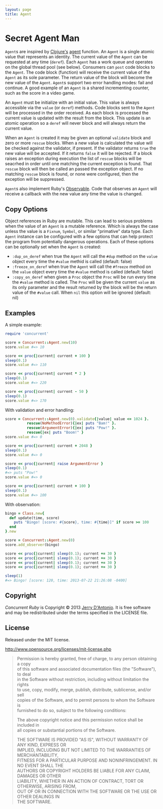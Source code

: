 ```yaml
---
layout: page
title: Agent
---
```

# Secret Agent Man

`Agent`s are inspired by [Clojure's](http://clojure.org/) [agent](http://clojure.org/agents) function.
An `Agent` is a single atomic value that represents an identity. The current value
of the `Agent` can be requested at any time (`deref`). Each `Agent` has a work queue and operates on
the global thread pool (see below). Consumers can `post` code blocks to the
`Agent`. The code block (function) will receive the current value of the `Agent` as its sole
parameter. The return value of the block will become the new value of the `Agent`. `Agent`s support
two error handling modes: fail and continue. A good example of an `Agent` is a shared incrementing
counter, such as the score in a video game.

An `Agent` must be initialize with an initial value. This value is always accessible via the `value`
(or `deref`) methods. Code blocks sent to the `Agent` will be processed in the order received. As
each block is processed the current value is updated with the result from the block. This update
is an atomic operation so a `deref` will never block and will always return the current value.

When an `Agent` is created it may be given an optional `validate` block and zero or more `rescue`
blocks. When a new value is calculated the value will be checked against the validator, if present.
If the validator returns `true` the new value will be accepted. If it returns `false` it will be
rejected. If a block raises an exception during execution the list of `rescue` blocks will be
seacrhed in order until one matching the current exception is found. That `rescue` block will
then be called an passed the exception object. If no matching `rescue` block is found, or none
were configured, then the exception will be suppressed.

`Agent`s also implement Ruby's [Observable](http://ruby-doc.org/stdlib-2.0/libdoc/observer/rdoc/Observable.html).
Code that observes an `Agent` will receive a callback with the new value any time the value
is changed.

## Copy Options

Object references in Ruby are mutable. This can lead to serious problems when
the value of an `Agent` is a mutable reference. Which is always the case unless
the value is a `Fixnum`, `Symbol`, or similar "primative" data type. Each
`Agent` instance can be configured with a few options that can help protect the
program from potentially dangerous operations. Each of these options can be
optionally set when the `Agent` is created:

* `:dup_on_deref` when true the `Agent` will call the `#dup` method on the
  `value` object every time the `#value` methid is called (default: false)
* `:freeze_on_deref` when true the `Agent` will call the `#freeze` method on the
  `value` object every time the `#value` method is called (default: false)
* `:copy_on_deref` when given a `Proc` object the `Proc` will be run every time
  the `#value` method is called. The `Proc` will be given the current `value` as
  its only parameter and the result returned by the block will be the return
  value of the `#value` call. When `nil` this option will be ignored (default:
  nil)

## Examples

A simple example:

```ruby
require 'concurrent'

score = Concurrent::Agent.new(10)
score.value #=> 10

score << proc{|current| current + 100 }
sleep(0.1)
score.value #=> 110

score << proc{|current| current * 2 }
sleep(0.1)
score.value #=> 220

score << proc{|current| current - 50 }
sleep(0.1)
score.value #=> 170
```

With validation and error handling:

```ruby
score = Concurrent::Agent.new(0).validate{|value| value <= 1024 }.
          rescue(NoMethodError){|ex| puts "Bam!" }.
          rescue(ArgumentError){|ex| puts "Pow!" }.
          rescue{|ex| puts "Boom!" }
score.value #=> 0

score << proc{|current| current + 2048 }
sleep(0.1)
score.value #=> 0

score << proc{|current| raise ArgumentError }
sleep(0.1)
#=> puts "Pow!"
score.value #=> 0

score << proc{|current| current + 100 }
sleep(0.1)
score.value #=> 100
```

With observation:

```ruby
bingo = Class.new{
  def update(time, score)
    puts "Bingo! [score: #{score}, time: #{time}]" if score >= 100
  end
}.new

score = Concurrent::Agent.new(0)
score.add_observer(bingo)

score << proc{|current| sleep(0.1); current += 30 }
score << proc{|current| sleep(0.1); current += 30 }
score << proc{|current| sleep(0.1); current += 30 }
score << proc{|current| sleep(0.1); current += 30 }

sleep(1)
#=> Bingo! [score: 120, time: 2013-07-22 21:26:08 -0400]
```

## Copyright

*Concurrent Ruby* is Copyright &copy; 2013 [Jerry D'Antonio](https://twitter.com/jerrydantonio).
It is free software and may be redistributed under the terms specified in the LICENSE file.

## License

Released under the MIT license.

http://www.opensource.org/licenses/mit-license.php  

> Permission is hereby granted, free of charge, to any person obtaining a copy  
> of this software and associated documentation files (the "Software"), to deal  
> in the Software without restriction, including without limitation the rights  
> to use, copy, modify, merge, publish, distribute, sublicense, and/or sell  
> copies of the Software, and to permit persons to whom the Software is  
> furnished to do so, subject to the following conditions:  
> 
> The above copyright notice and this permission notice shall be included in  
> all copies or substantial portions of the Software.  
> 
> THE SOFTWARE IS PROVIDED "AS IS", WITHOUT WARRANTY OF ANY KIND, EXPRESS OR  
> IMPLIED, INCLUDING BUT NOT LIMITED TO THE WARRANTIES OF MERCHANTABILITY,  
> FITNESS FOR A PARTICULAR PURPOSE AND NONINFRINGEMENT. IN NO EVENT SHALL THE  
> AUTHORS OR COPYRIGHT HOLDERS BE LIABLE FOR ANY CLAIM, DAMAGES OR OTHER  
> LIABILITY, WHETHER IN AN ACTION OF CONTRACT, TORT OR OTHERWISE, ARISING FROM,  
> OUT OF OR IN CONNECTION WITH THE SOFTWARE OR THE USE OR OTHER DEALINGS IN  
> THE SOFTWARE.  
